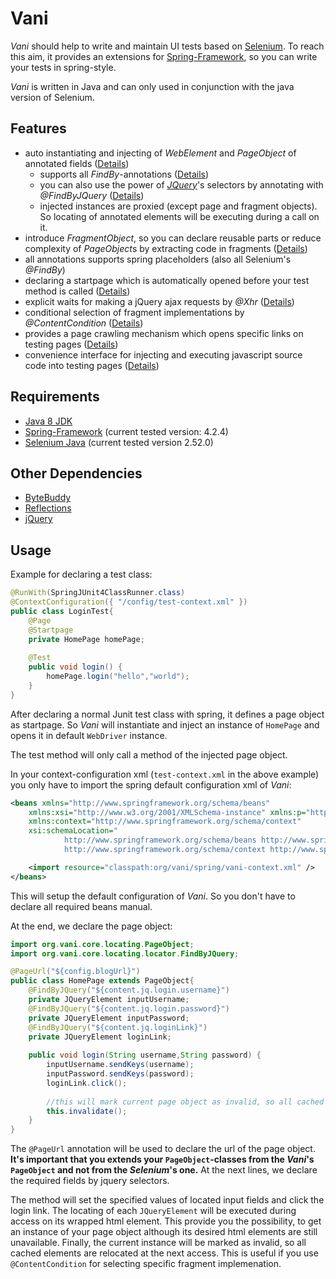 # Vani
*Vani* should help to write and maintain UI tests based on [Selenium](http://seleniumhq.org/). To reach this aim, it provides an extensions for [Spring-Framework](https://spring.io/), so you can write your tests in spring-style.

*Vani* is written in Java and can only used in conjunction with the java version of Selenium.

## Features
- auto instantiating and injecting of *WebElement* and *PageObject* of annotated fields ([Details](https://github.com/markysoft1/vani/wiki/Element-Locating))
	- supports all *FindBy*-annotations ([Details](https://github.com/markysoft1/vani/wiki/Element-Locating#selenium-selectors))
	- you can also use the power of *[JQuery](https://jquery.com/)*'s selectors by annotating with *@FindByJQuery* ([Details](https://github.com/markysoft1/vani/wiki/Element-Locating#jquery-selectors))
	- injected instances are proxied (except page and fragment objects). So locating of annotated elements will be executing during a call on it.
- introduce *FragmentObject*, so you can declare reusable parts or reduce complexity of *PageObject*s by extracting code in fragments ([Details](https://github.com/markysoft1/vani/wiki/Page-Object))
- all annotations supports spring placeholders (also all Selenium's *@FindBy*)
- declaring a startpage which is automatically opened before your test method is called ([Details](https://github.com/markysoft1/vani/wiki/Page-Object#startpage))
- explicit waits for making a jQuery ajax requests by *@Xhr* ([Details](https://github.com/markysoft1/vani/wiki/Waiting#xhr))
- conditional selection of fragment implementations by *@ContentCondition* ([Details](https://github.com/markysoft1/vani/wiki/Page-Object#conditional-fragments))
- provides a page crawling mechanism which opens specific links on testing pages ([Details](https://github.com/markysoft1/vani/wiki/Page-Crawling-Mechanism))
- convenience interface for injecting and executing javascript source code into testing pages ([Details](https://github.com/markysoft1/vani/wiki/Javascript-Injection))

## Requirements
- [Java 8 JDK](http://www.oracle.com/technetwork/java/javase/downloads/index.html)
- [Spring-Framework](https://spring.io/) (current tested version: 4.2.4)
- [Selenium Java](http://seleniumhq.org/) (current tested version 2.52.0)

## Other Dependencies
- [ByteBuddy](http://bytebuddy.net/)
- [Reflections](https://github.com/ronmamo/reflections)
- [jQuery](https://jquery.com/)


## Usage
Example for declaring a test class:
```java
@RunWith(SpringJUnit4ClassRunner.class)
@ContextConfiguration({ "/config/test-context.xml" })
public class LoginTest{
	@Page
	@Startpage
	private HomePage homePage;
	
	@Test
	public void login() {
		homePage.login("hello","world");
	}
}
```

After declaring a normal Junit test class with spring, it defines a page object as startpage. So *Vani* will instantiate and inject an instance of `HomePage` and opens it in default `WebDriver` instance.

The test method will only call a method of the injected page object.

In your context-configuration xml (`test-context.xml` in the above example) you only have to import the spring default configuration xml of *Vani*:
```xml
<beans xmlns="http://www.springframework.org/schema/beans"
	xmlns:xsi="http://www.w3.org/2001/XMLSchema-instance" xmlns:p="http://www.springframework.org/schema/p"
	xmlns:context="http://www.springframework.org/schema/context"
	xsi:schemaLocation="
            http://www.springframework.org/schema/beans http://www.springframework.org/schema/beans/spring-beans-4.0.xsd
            http://www.springframework.org/schema/context http://www.springframework.org/schema/context/spring-context-4.0.xsd">

	<import resource="classpath:org/vani/spring/vani-context.xml" />
</beans>
```
This will setup the default configuration of *Vani*. So you don't have to declare all required beans manual.

At the end, we declare the page object:
```java
import org.vani.core.locating.PageObject;
import org.vani.core.locating.locator.FindByJQuery;

@PageUrl("${config.blogUrl}")
public class HomePage extends PageObject{
	@FindByJQuery("${content.jq.login.username}")
	private JQueryElement inputUsername;
	@FindByJQuery("${content.jq.login.password}")
	private JQueryElement inputPassword;
	@FindByJQuery("${content.jq.loginLink}")
	private JQueryElement loginLink;
	
	public void login(String username,String password) {
		inputUsername.sendKeys(username);
		inputPassword.sendKeys(password);
		loginLink.click();
		
		//this will mark current page object as invalid, so all cached elements will be relocated during next access
		this.invalidate();
	}
}
```
The `@PageUrl` annotation will be used to declare the url of the page object. **It's important that you extends your `PageObject`-classes from the *Vani*'s `PageObject` and not from the *Selenium*'s one.** 
At the next lines, we declare the required fields by jquery selectors. 

The method will set the specified values of located input fields and click the login link. The locating of each `JQueryElement` will be executed during access on its wrapped html element. This provide you the possibility, to get an instance of your page object although its desired html elements are still unavailable. Finally, the current instance will be marked as invalid, so all cached elements are relocated at the next access. This is useful if you use `@ContentCondition` for selecting specific fragment implemenation.

